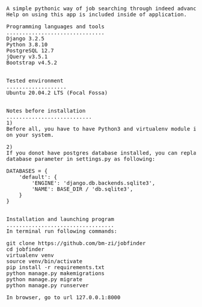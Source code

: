 <pre>
A simple pythonic way of job searching through indeed advance search, on Django framework.
Help on using this app is included inside of application.

Programming languages and tools
...............................
Django 3.2.5
Python 3.8.10
PostgreSQL 12.7
jQuery v3.5.1
Bootstrap v4.5.2


Tested environment
...................
Ubuntu 20.04.2 LTS (Focal Fossa)


Notes before installation
...........................
1)
Before all, you have to have Python3 and virtualenv module installed 
on your system.

2)
If you donot have postgres database installed, you can replace 
database parameter in settings.py as following:

DATABASES = {
    'default': {
        'ENGINE': 'django.db.backends.sqlite3',
        'NAME': BASE_DIR / 'db.sqlite3',
    }
}


Installation and launching program
..................................
In terminal run following commands:

git clone https://github.com/bm-zi/jobfinder
cd jobfinder
virtualenv venv
source venv/bin/activate
pip install -r requirements.txt
python manage.py makemigrations
python manage.py migrate
python manage.py runserver

In browser, go to url 127.0.0.1:8000


</pre>